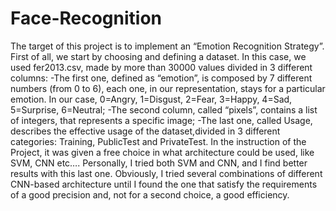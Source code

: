 # Face-Recognition
The target of this project is to implement an “Emotion Recognition Strategy”.
First of all, we start by choosing and defining a dataset. In this case, we used fer2013.csv, made by more than 30000 values divided in 3 different columns:
-The first one, defined as “emotion”, is composed by 7 different numbers (from 0 to 6), each one, in our representation, stays for a particular emotion. In our case, 0=Angry, 1=Disgust, 2=Fear, 3=Happy, 4=Sad,
5=Surprise, 6=Neutral;
-The second column, called “pixels”, contains a list of integers, that represents a specific image;
-The last one, called Usage, describes the effective usage of the dataset,divided in 3 different categories: Training, PublicTest and PrivateTest.
In the instruction of the Project, it was given a free choice in what architecture could be used, like SVM, CNN etc….
Personally, I tried both SVM and CNN, and I find better results with this last one. Obviously, I tried several combinations of different CNN-based architecture until I found the one that satisfy the requirements of a good precision and, not for a second choice, a good efficiency.
